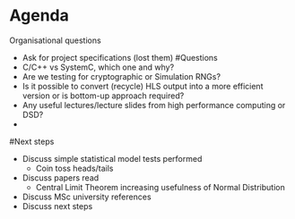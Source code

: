Agenda
===
Organisational questions
- Ask for project specifications (lost them)
#Questions
- C/C++ vs SystemC, which one and why?
- Are we testing for cryptographic or Simulation RNGs?
- Is it possible to convert (recycle) HLS output into a more efficient version or is bottom-up approach required?
- Any useful lectures/lecture slides from high performance computing or DSD?
- 
#Next steps
- Discuss simple statistical model tests performed
  - Coin toss heads/tails
- Discuss papers read
  - Central Limit Theorem increasing usefulness of Normal Distribution
- Discuss MSc university references
- Discuss next steps
